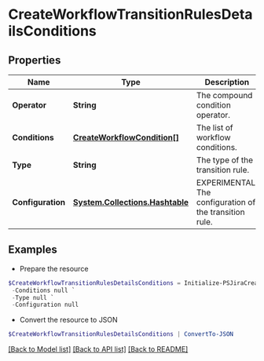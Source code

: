 # CreateWorkflowTransitionRulesDetailsConditions
## Properties

Name | Type | Description | Notes
------------ | ------------- | ------------- | -------------
**Operator** | **String** | The compound condition operator. | [optional] 
**Conditions** | [**CreateWorkflowCondition[]**](CreateWorkflowCondition.md) | The list of workflow conditions. | [optional] 
**Type** | **String** | The type of the transition rule. | [optional] 
**Configuration** | [**System.Collections.Hashtable**](AnyType.md) | EXPERIMENTAL. The configuration of the transition rule. | [optional] 

## Examples

- Prepare the resource
```powershell
$CreateWorkflowTransitionRulesDetailsConditions = Initialize-PSJiraCreateWorkflowTransitionRulesDetailsConditions  -Operator null `
 -Conditions null `
 -Type null `
 -Configuration null
```

- Convert the resource to JSON
```powershell
$CreateWorkflowTransitionRulesDetailsConditions | ConvertTo-JSON
```

[[Back to Model list]](../README.md#documentation-for-models) [[Back to API list]](../README.md#documentation-for-api-endpoints) [[Back to README]](../README.md)

